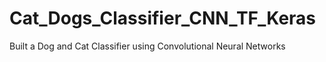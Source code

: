 # Cat_Dogs_Classifier_CNN_TF_Keras
Built a Dog and Cat Classifier using Convolutional Neural Networks

